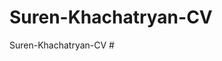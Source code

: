 # Suren-Khachatryan-CV
Suren-Khachatryan-CV
#[](https://github.com/SurenKhachatryan/Suren-Khachatryan-CV/blob/master/Suren_Khachatryan_CV.PDF)
